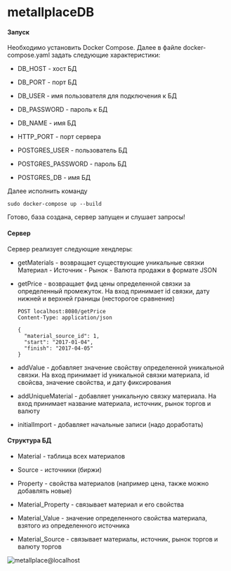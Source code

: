 # metallplaceDB

#### Запуск

Необходимо установить Docker Compose.
Далее в файле docker-compose.yaml задать следующие характеристики:

- DB_HOST - хост БД
- DB_PORT - порт БД
- DB_USER - имя пользователя для подключения к БД
- DB_PASSWORD - пароль к БД
- DB_NAME - имя БД
- HTTP_PORT - порт сервера



- POSTGRES_USER - пользователь БД
- POSTGRES_PASSWORD - пароль БД
- POSTGRES_DB - имя БД

Далее исполнить команду

    sudo docker-compose up --build

Готово, база создана, сервер запущен и слушает запросы!

#### Сервер

Сервер реализует следующие хендлеры:
- getMaterials - возвращает существующие уникальные связки Материал - Источник - Рынок - Валюта продажи в формате JSON
- getPrice - возвращает фид цены определенной связки за определенный промежуток. На вход принимает id связки, дату нижней и верхней границы (несторогое сравнение)

      POST localhost:8080/getPrice
      Content-Type: application/json

      {
        "material_source_id": 1,
        "start": "2017-01-04",
        "finish": "2017-04-05"
      }

- addValue - добавляет значение свойству определенной уникальной связки. На вход принимает id уникальной связки материала, id свойсва, значение свойства, и дату фиксирования
- addUniqueMaterial - добавляет уникальную связку материала. На вход принимает название материала, источник, рынок торгов и валюту
- initialImport - добавляет начальные записи (надо доработать)

#### Структура БД

- Material - таблица всех материалов
- Source - источники (биржи)
- Property - свойства материалов (например цена, также можно добавлять новые)


- Material_Property - связывает материал и его свойства
- Material_Value - значение определенного свойства материала, взятого из определенного источника
- Material_Source - связывает материалы, источник, рынок торгов и валюту торгов

![metallplace@localhost](https://user-images.githubusercontent.com/73790397/177200249-0f049e37-8a0c-41d3-abc5-1a79e4ca81b6.png)
